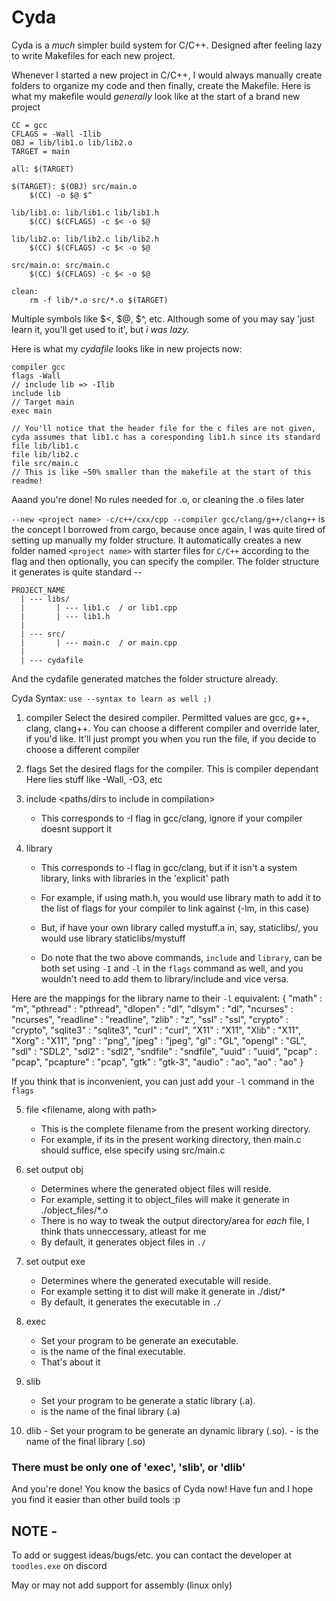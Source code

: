 # Cyda
Cyda is a *much* simpler build system for C/C++. Designed after feeling lazy to write Makefiles for each new project. 

Whenever I started a new project in C/C++, I would always manually create folders to organize my code and then finally, create the Makefile. 
Here is what my makefile would *generally* look like at the start of a brand new project
```make
CC = gcc
CFLAGS = -Wall -Ilib
OBJ = lib/lib1.o lib/lib2.o
TARGET = main

all: $(TARGET)

$(TARGET): $(OBJ) src/main.o
	$(CC) -o $@ $^

lib/lib1.o: lib/lib1.c lib/lib1.h
	$(CC) $(CFLAGS) -c $< -o $@

lib/lib2.o: lib/lib2.c lib/lib2.h
	$(CC) $(CFLAGS) -c $< -o $@

src/main.o: src/main.c
	$(CC) $(CFLAGS) -c $< -o $@

clean:
	rm -f lib/*.o src/*.o $(TARGET)
```
Multiple symbols like $<, $@, $^, etc. Although some of you may say 'just learn it, you'll get used to it', but *i was lazy.*

Here is what my *cydafile* looks like in new projects now:
```
compiler gcc
flags -Wall
// include lib => -Ilib
include lib
// Target main
exec main

// You'll notice that the header file for the c files are not given, cyda assumes that lib1.c has a coresponding lib1.h since its standard
file lib/lib1.c
file lib/lib2.c
file src/main.c
// This is like ~50% smaller than the makefile at the start of this readme!
```
Aaand you're done! 
No rules needed for .o, or cleaning the .o files later

`--new <project name> -c/c++/cxx/cpp --compiler gcc/clang/g++/clang++` is the concept I borrowed from cargo, because once again, I was quite tired of setting up manually my folder structure. It automatically creates a new folder named `<project name>` with starter files for `C/C++` according to the flag and then optionally, you can specify the compiler. 
The folder structure it generates is quite standard --
```
PROJECT_NAME
  | --- libs/
  |       | --- lib1.c  / or lib1.cpp
  |       | --- lib1.h
  |
  | --- src/
  |       | --- main.c  / or main.cpp 
  |
  | --- cydafile
```
And the cydafile generated matches the folder structure already. 

Cyda Syntax: `use --syntax to learn as well ;)`

1. compiler <compiler name>
   Select the desired compiler. Permitted values are gcc, g++, clang, clang++. You can choose a different compiler and override later, if you'd like.
   It'll just prompt you when you run the file, if you decide to choose a different compiler

2. flags <compiler flags>
   Set the desired flags for the compiler. This is compiler dependant
   Here lies stuff like -Wall, -O3, etc

3. include <paths/dirs to include in compilation>
    - This corresponds to -I flag in gcc/clang, ignore if your compiler doesnt support it

4. library <library to include>
    - This corresponds to -l flag in gcc/clang, but if it isn't a system library, links with libraries in the 'explicit' path
  
    - For example, if using math.h, you would use library math to add it to the list of flags for your compiler to link against (-lm, in this case)
    - But, if have your own library called mystuff.a in, say, staticlibs/, you would use library staticlibs/mystuff
    - Do note that the two above commands, `include` and `library`, can be both set using `-I` and `-l` in the `flags` command as well, and you wouldn't need to add them to library/include and vice versa.

Here are the mappings for the library name to their `-l` equivalent:
{
	"math" 			: "m",
	"pthread" 		: "pthread",
	"dlopen" 		: "dl",
	"dlsym"		    : "dl",
	"ncurses" 		: "ncurses",
	"readline"	    : "readline",
	"zlib" 			: "z",
	"ssl" 			: "ssl",
	"crypto"		: "crypto",
	"sqlite3" 		: "sqlite3",
	"curl"			: "curl",
	"X11" 			: "X11",
	"Xlib" 			: "X11",
	"Xorg" 			: "X11",
	"png" 			: "png",
	"jpeg"			: "jpeg",
	"gl" 			: "GL",
	"opengl"	    : "GL",
	"sdl"			: "SDL2",
	"sdl2" 			: "sdl2",
	"sndfile" 		: "sndfile",
	"uuid" 			: "uuid",
	"pcap" 			: "pcap",
	"pcapture" 		: "pcap",
	"gtk" 			: "gtk-3",
	"audio" 		: "ao",
	"ao" 			: "ao"
}

If you think that is inconvenient, you can just add your `-l` command in the `flags` 

5. file <filename, along with path>
    - This is the complete filename from the present working directory.
    - For example, if its in the present working directory, then main.c should suffice, else specify using src/main.c

6. set output obj <directory>
    - Determines where the generated object files will reside. 
    - For example, setting it to object_files will make it generate in ./object_files/*.o
    - There is no way to tweak the output directory/area for *each* file, I think thats unneccessary, atleast for me
    - By default, it generates object files in `./` 

7. set output exe <directory>
    - Determines where the generated executable will reside. 
    - For example setting it to dist will make it generate in ./dist/*
    - By default, it generates the executable in `./`

8. exec <name>
    - Set your program to be generate an executable. 
    - <name> is the name of the final executable.
    - That's about it

9.  slib <name>
    - Set your program to be generate a static library (.a). 
    - <name> is the name of the final library (<name>.a)

10.   dlib <name>
    - Set your program to be generate an dynamic library (.so). 
    - <name> is the name of the final library (<name>.so)

### There must be only one of 'exec', 'slib', or 'dlib'

And you're done! You know the basics of Cyda now! Have fun and I hope you find it easier than other build tools :p


## NOTE -
To add or suggest ideas/bugs/etc. you can contact the developer at `toodles.exe` on discord

May or may not add support for assembly (linux only)